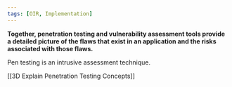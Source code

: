 ```yaml
---
tags: [OIR, Implementation]
---
```

**Together, penetration testing and vulnerability assessment tools provide a detailed picture of the flaws that exist in an application and the risks associated with those flaws.**

Pen testing is an intrusive assessment technique.

[[3D Explain Penetration Testing Concepts]]